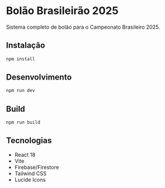 # Bolão Brasileirão 2025

Sistema completo de bolão para o Campeonato Brasileiro 2025.

## Instalação
```bash
npm install
```

## Desenvolvimento
```bash
npm run dev
```

## Build
```bash
npm run build
```

## Tecnologias
- React 18
- Vite
- Firebase/Firestore
- Tailwind CSS
- Lucide Icons
